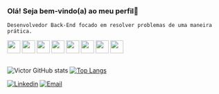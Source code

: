 ### Olá! Seja bem-vindo(a) ao meu perfil👋

    Desenvolvedor Back-End focado em resolver problemas de uma maneira prática.


<div style="display: inline_block">
    <img align="center" height="30" width="30" src="https://nestjs.com/img/logo-small.svg" />
    <img align="center" height="30" width="30" src="https://cdn.jsdelivr.net/gh/devicons/devicon/icons/graphql/graphql-plain.svg" />
    <img align="center" height="30" width="30" src="https://cdn.jsdelivr.net/gh/devicons/devicon/icons/mongodb/mongodb-original.svg" />
    <img align="center" height="30" width="30" src="https://cdn.jsdelivr.net/gh/devicons/devicon/icons/docker/docker-original.svg" />
    <img align="center" height="30" width="30" src="https://cdn.jsdelivr.net/gh/devicons/devicon/icons/postgresql/postgresql-original.svg" />
    <img align="center" height="30" width="30" src="https://cdn.jsdelivr.net/gh/devicons/devicon/icons/nodejs/nodejs-original.svg" />
    <img align="center" height="30" width="30" src="https://cdn.jsdelivr.net/gh/devicons/devicon/icons/typescript/typescript-original.svg" />
    <img align="center" height="30" width="30" src="https://cdn.jsdelivr.net/gh/devicons/devicon/icons/react/react-original.svg" />
</div>

</br>

![Victor GitHub stats](https://github-readme-stats.vercel.app/api?username=Victorh2s&show_icons=true&theme=tokyonight)
[![Top Langs](https://github-readme-stats.vercel.app/api/top-langs/?username=Victorh2s&layout=compact)](https://github.com/anuraghazra/github-readme-stats)



[![Linkedin](	https://img.shields.io/badge/LinkedIn-0077B5?style=for-the-badge&logo=linkedin&logoColor=white)](https://www.linkedin.com/in/victorhdss/)
[![Email]( https://img.shields.io/badge/Gmail-D14836?style=for-the-badge&logo=gmail&logoColor=white )](mailto:victor.henriqueoff@gmail.com)



